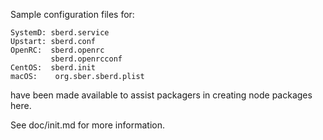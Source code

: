 Sample configuration files for:
```
SystemD: sberd.service
Upstart: sberd.conf
OpenRC:  sberd.openrc
         sberd.openrcconf
CentOS:  sberd.init
macOS:    org.sber.sberd.plist
```
have been made available to assist packagers in creating node packages here.

See doc/init.md for more information.

